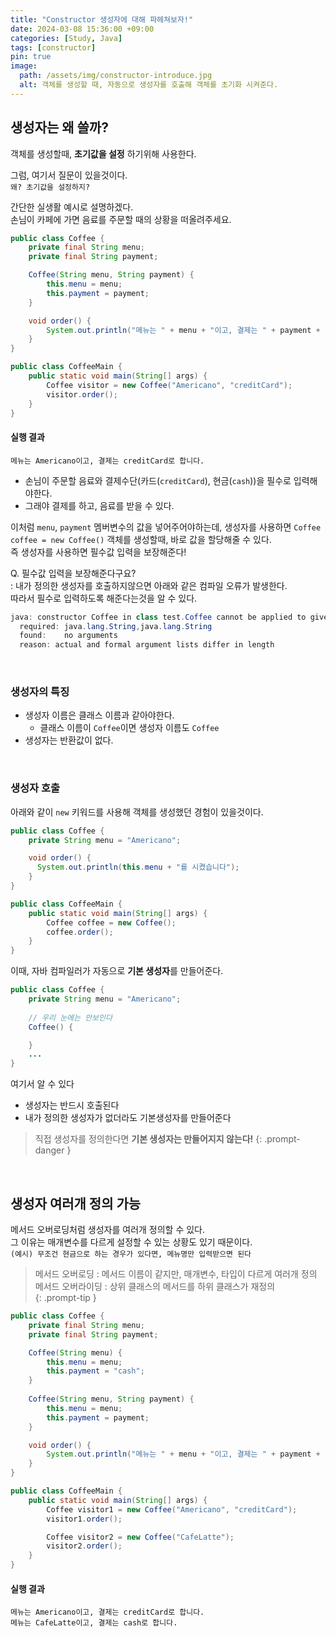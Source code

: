 ```yaml
---
title: "Constructor 생성자에 대해 파헤쳐보자!"
date: 2024-03-08 15:36:00 +09:00
categories: [Study, Java]
tags: [constructor]
pin: true
image:
  path: /assets/img/constructor-introduce.jpg
  alt: 객체를 생성할 때, 자동으로 생성자를 호출해 객체를 초기화 시켜준다.
---
```


## 생성자는 왜 쓸까?

객체를 생성할때, **초기값을 설정** 하기위해 사용한다.  

그럼, 여기서 질문이 있을것이다.  
`왜? 초기값을 설정하지?`   

간단한 실생활 예시로 설명하겠다.    
손님이 카페에 가면 음료를 주문할 때의 상황을 떠올려주세요.

```java
public class Coffee {
    private final String menu;
    private final String payment;

    Coffee(String menu, String payment) {
        this.menu = menu;
        this.payment = payment;
    }

    void order() {
        System.out.println("메뉴는 " + menu + "이고, 결제는 " + payment + "로 합니다.");
    }
}
```

```java
public class CoffeeMain {
    public static void main(String[] args) {
        Coffee visitor = new Coffee("Americano", "creditCard");
        visitor.order();
    }
}
```
#### 실행 결과
```
메뉴는 Americano이고, 결제는 creditCard로 합니다.
```

- 손님이 주문할 음료와 결제수단(카드(`creditCard`), 현금(`cash`))을 필수로 입력해야한다.
- 그래야 결제를 하고, 음료를 받을 수 있다.

이처럼 `menu`, `payment` 멤버변수의 값을 넣어주어야하는데, 생성자를 사용하면 `Coffee coffee = new Coffee()` 객체를 생성할때, 바로 값을 할당해줄 수 있다.  
즉 생성자를 사용하면 필수값 입력을 보장해준다!

Q. 필수값 입력을 보장해준다구요?  
: 내가 정의한 생성자를 호출하지않으면 아래와 같은 컴파일 오류가 발생한다.  
따라서 필수로 입력하도록 해준다는것을 알 수 있다.

```java
java: constructor Coffee in class test.Coffee cannot be applied to given types;
  required: java.lang.String,java.lang.String
  found:    no arguments
  reason: actual and formal argument lists differ in length
```

<br>

### 생성자의 특징
- 생성자 이름은 클래스 이름과 같아야한다.
  - 클래스 이름이 `Coffee`이면 생성자 이름도 `Coffee`
- 생성자는 반환값이 없다.  

<br>

### 생성자 호출

아래와 같이 `new` 키워드를 사용해 객체를 생성했던 경험이 있을것이다. 
```java
public class Coffee {
    private String menu = "Americano";

    void order() {
      System.out.println(this.menu + "를 시켰습니다");
    }
}
```
```java
public class CoffeeMain {
    public static void main(String[] args) {
        Coffee coffee = new Coffee();
        coffee.order();
    }
}
```
이때, 자바 컴파일러가 자동으로 **기본 생성자**를 만들어준다.   

```java
public class Coffee {
    private String menu = "Americano";
    
    // 우리 눈에는 안보인다
    Coffee() {

    }
    ...
}
```

여기서 알 수 있다   
- 생성자는 반드시 호출된다
- 내가 정의한 생성자가 없더라도 기본생성자를 만들어준다

<!-- markdownlint-capture -->
<!-- markdownlint-disable -->
> 직접 생성자를 정의한다면 **기본 생성자는 만들어지지 않는다!**
{: .prompt-danger }

<!-- markdownlint-restore -->

<br>

## 생성자 여러개 정의 가능

메서드 오버로딩처럼 생성자를 여러개 정의할 수 있다.  
그 이유는 매개변수를 다르게 설정할 수 있는 상황도 있기 때문이다.   
`(예시) 무조건 현금으로 하는 경우가 있다면, 메뉴명만 입력받으면 된다`

<!-- markdownlint-capture -->
<!-- markdownlint-disable -->
> 메서드 오버로딩 : 메서드 이름이 같지만, 매개변수, 타입이 다르게 여러개 정의   
> 메서드 오버라이딩 : 상위 클래스의 메서드를 하위 클래스가 재정의  
{: .prompt-tip }

<!-- markdownlint-restore -->

```java
public class Coffee {
    private final String menu;
    private final String payment;

    Coffee(String menu) {
        this.menu = menu;
        this.payment = "cash";
    }
    
    Coffee(String menu, String payment) {
        this.menu = menu;
        this.payment = payment;
    }

    void order() {
        System.out.println("메뉴는 " + menu + "이고, 결제는 " + payment + "로 합니다.");
    }
}
```

```java
public class CoffeeMain {
    public static void main(String[] args) {
        Coffee visitor1 = new Coffee("Americano", "creditCard");
        visitor1.order();

        Coffee visitor2 = new Coffee("CafeLatte");
        visitor2.order();
    }
}
```
#### 실행 결과
```
메뉴는 Americano이고, 결제는 creditCard로 합니다.
메뉴는 CafeLatte이고, 결제는 cash로 합니다.
```
